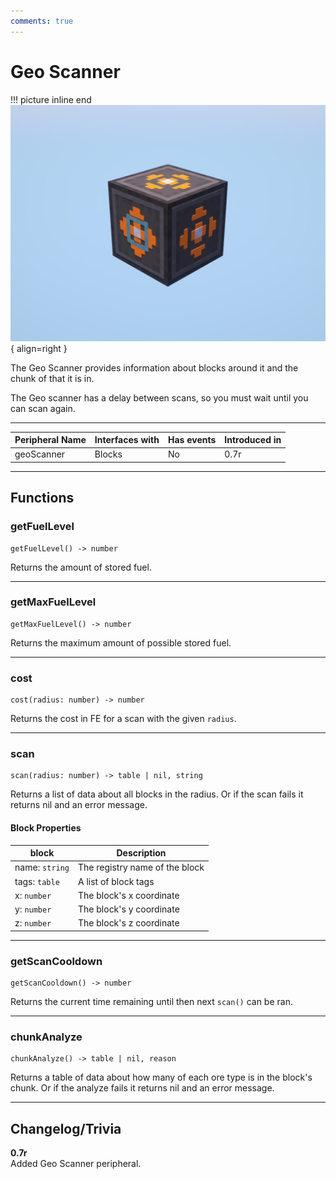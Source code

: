 ```yaml
---
comments: true
---
```


# Geo Scanner

!!! picture inline end
    ![!Image of the Geo Scanner block](/../assets/images/previews/geo_scanner.png){ align=right }

The Geo Scanner provides information about blocks around it and the chunk of that it is in.

The Geo scanner has a delay between scans, so you must wait until you can scan again.

<p class="picture-spacing" style="--ps:3.9rem;"></p>

---

<center>

| Peripheral Name | Interfaces with | Has events | Introduced in |
| --------------- | --------------- | ---------- | ------------- |
| geoScanner      | Blocks          | No         | 0.7r          |

</center>

---

## Functions

### getFuelLevel
```
getFuelLevel() -> number
```

Returns the amount of stored fuel.

---

### getMaxFuelLevel
```
getMaxFuelLevel() -> number
```

Returns the maximum amount of possible stored fuel.

---

### cost
```
cost(radius: number) -> number
```

Returns the cost in FE for a scan with the given `radius`.

---

### scan
```
scan(radius: number) -> table | nil, string
```

Returns a list of data about all blocks in the radius. Or if the scan fails it returns nil and an error message.

#### Block Properties

| block                  | Description                             |
| ---------------------- | --------------------------------------- |
| name: `string`         | The registry name of the block          |
| tags: `table`          | A list of block tags                    |
| x: `number`            | The block's x coordinate                |
| y: `number`            | The block's y coordinate                |
| z: `number`            | The block's z coordinate                |

---

### getScanCooldown
```
getScanCooldown() -> number
```

Returns the current time remaining until then next `scan()` can be ran.

---

### chunkAnalyze
```
chunkAnalyze() -> table | nil, reason
```

Returns a table of data about how many of each ore type is in the block's chunk. Or if the analyze fails it returns nil and an error message.

---

## Changelog/Trivia

**0.7r**  
Added Geo Scanner peripheral.
